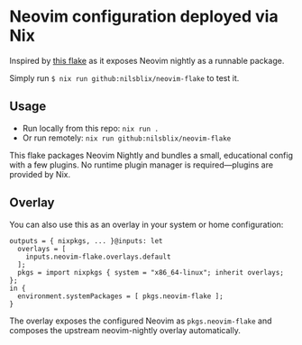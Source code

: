 # Neovim configuration deployed via Nix

Inspired by [this flake](https://github.com/gvolpe/neovim-flake/tree/main) as
it exposes Neovim nightly as a runnable package.

Simply run `$ nix run github:nilsblix/neovim-flake` to test it.

## Usage

- Run locally from this repo: `nix run .`
- Or run remotely: `nix run github:nilsblix/neovim-flake`

This flake packages Neovim Nightly and bundles a small, educational config with
a few plugins. No runtime plugin manager is required—plugins are provided by
Nix.

## Overlay

You can also use this as an overlay in your system or home configuration:

```
outputs = { nixpkgs, ... }@inputs: let
  overlays = [
    inputs.neovim-flake.overlays.default
  ];
  pkgs = import nixpkgs { system = "x86_64-linux"; inherit overlays; };
in {
  environment.systemPackages = [ pkgs.neovim-flake ];
}
```

The overlay exposes the configured Neovim as `pkgs.neovim-flake` and composes
the upstream neovim-nightly overlay automatically.
